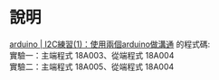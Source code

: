 # 說明
[arduino | I2C練習(1)：使用兩個arduino做溝通](http://hugheschung.blogspot.com/2018/05/arduino-i2c1arduino.html) 的程式碼:  
實驗一：主端程式 18A003、從端程式 18A004  
實驗二：主端程式 18A005、從端程式 18A004  

